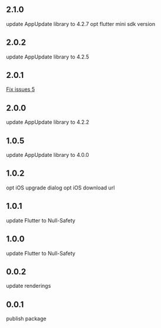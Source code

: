 ## 2.1.0
update AppUpdate library to 4.2.7
opt flutter mini sdk version

## 2.0.2
update AppUpdate library to 4.2.5

## 2.0.1
[Fix issues 5](https://github.com/azhon/flutter_app_update/issues/5)

## 2.0.0
update AppUpdate library to 4.2.2

## 1.0.5
update AppUpdate library to 4.0.0

## 1.0.2
opt iOS upgrade dialog
opt iOS download url

## 1.0.1
update Flutter to Null-Safety

## 1.0.0
update Flutter to Null-Safety

## 0.0.2
update renderings

## 0.0.1
publish package